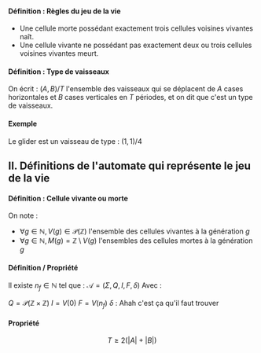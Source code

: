 #### Définition : Règles du jeu de la vie
- Une cellule morte possédant exactement trois cellules voisines vivantes naît. 
- Une cellule vivante ne possédant pas exactement deux ou trois cellules voisines vivantes meurt.

#### Définition : Type de vaisseaux
On écrit : $(A, B)/T$ l'ensemble des vaisseaux qui se déplacent de $A$ cases horizontales et $B$ cases verticales en $T$ périodes, et on dit que c'est un type de vaisseaux. 

#### Exemple 
Le glider est un vaisseau de type : $(1, 1)/4$

## II. Définitions de l'automate qui représente le jeu de la vie
#### Définition : Cellule vivante ou morte
On note :
- $\forall g \in \mathbb{N}, V(g) \in \mathcal{P}(\mathbb{Z})$ l'ensemble des cellules vivantes à la génération $g$
- $\forall g \in \mathbb{N}, M(g)=\mathbb{Z} \setminus V(g)$ l'ensembles des cellules mortes à la génération $g$

#### Définition / Propriété
Il existe $n_{f} \in \mathbb{N}$ tel que : 
$\mathcal{A} = (\Sigma,Q, I, F, \delta)$
Avec : 

$Q = \mathcal{P}(\mathbb{Z} \times \mathbb{Z})$
$I = V(0)$
$F=V(n_{f})$
$\delta$ : Ahah c'est ça qu'il faut trouver

#### Propriété
$$T \geq 2(|A| + |B|)$$
